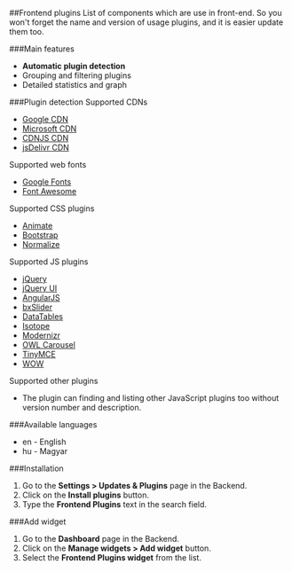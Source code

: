 ##Frontend plugins
List of components which are use in front-end. So you won't forget the name and version of usage plugins, and it is easier update them too.

###Main features
* __Automatic plugin detection__
* Grouping and filtering plugins
* Detailed statistics and graph

###Plugin detection
Supported CDNs
* [Google CDN](https://developers.google.com/speed/libraries)
* [Microsoft CDN](https://www.asp.net)
* [CDNJS CDN](https://cdnjs.com)
* [jsDelivr CDN](https://www.jsdelivr.com)

Supported web fonts
* [Google Fonts](https://www.google.com/fonts)
* [Font Awesome](http://fontawesome.io/icons)

Supported CSS plugins
* [Animate](https://daneden.github.io/animate.css)
* [Bootstrap](http://getbootstrap.com)
* [Normalize](https://necolas.github.io/normalize.css)

Supported JS plugins
* [jQuery](http://jquery.com)
* [jQuery UI](http://jqueryui.com)
* [AngularJS](https://angularjs.org)
* [bxSlider](http://bxslider.com)
* [DataTables](https://datatables.net)
* [Isotope](http://isotope.metafizzy.co)
* [Modernizr](https://modernizr.com)
* [OWL Carousel](http://www.owlgraphic.com/owlcarousel)
* [TinyMCE](https://www.tinymce.com)
* [WOW](http://mynameismatthieu.com/WOW)

Supported other plugins
* The plugin can finding and listing other JavaScript plugins too without version number and description.

###Available languages
* en - English
* hu - Magyar

###Installation
1. Go to the __Settings > Updates & Plugins__ page in the Backend.
1. Click on the __Install plugins__ button.
1. Type the __Frontend Plugins__ text in the search field.

###Add widget
1. Go to the __Dashboard__ page in the Backend.
1. Click on the __Manage widgets > Add widget__ button.
1. Select the __Frontend Plugins widget__ from the list.
